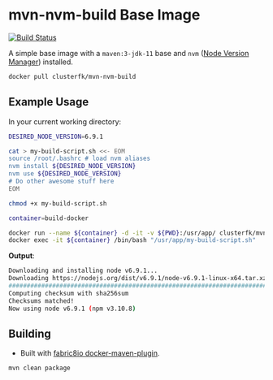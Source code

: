 # mvn-nvm-build Base Image #
[![Build Status](https://travis-ci.org/clusterfk/docker-base-images.svg?branch=master)](https://travis-ci.org/clusterfk/docker-base-images)

A simple base image with a `maven:3-jdk-11` base and `nvm` ([Node Version Manager](https://github.com/nvm-sh/nvm)) installed.

```sh
docker pull clusterfk/mvn-nvm-build
```

## Example Usage ##

In your current working directory:

```sh
DESIRED_NODE_VERSION=6.9.1

cat > my-build-script.sh <<- EOM
source /root/.bashrc # load nvm aliases
nvm install ${DESIRED_NODE_VERSION}
nvm use ${DESIRED_NODE_VERSION}
# Do other awesome stuff here
EOM

chmod +x my-build-script.sh

container=build-docker

docker run --name ${container} -d -it -v ${PWD}:/usr/app/ clusterfk/mvn-nvm-build
docker exec -it ${container} /bin/bash "/usr/app/my-build-script.sh"
```

**Output**:
```sh
Downloading and installing node v6.9.1...
Downloading https://nodejs.org/dist/v6.9.1/node-v6.9.1-linux-x64.tar.xz...
######################################################################## 100.0%
Computing checksum with sha256sum
Checksums matched!
Now using node v6.9.1 (npm v3.10.8)
```

## Building ##

* Built with [fabric8io docker-maven-plugin](https://github.com/fabric8io/docker-maven-plugin/).

```sh
mvn clean package
```
